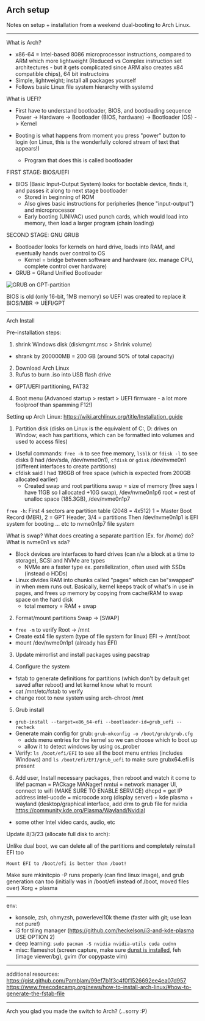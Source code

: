 ## Arch setup

Notes on setup + installation from a weekend dual-booting to Arch Linux.

---

What is Arch?
- x86-64 = Intel-based 8086 microprocessor instructions, compared to ARM which more lightweight (Reduced vs Complex instruction set architectures - but it gets complicated since ARM also creates x84 compatible chips), 64 bit instructoins
- Simple, lightweight; install all packages yourself
- Follows basic Linux file system hierarchy with systemd

What is UEFI?
- First have to understand bootloader, BIOS, and bootloading sequence
Power -> Hardware -> Bootloader (BIOS, hardware) -> Bootloader (OS) -> Kernel

- Booting is what happens from moment you press "power" button to login (on Linux, this is the wonderfully colored stream of text that appears!)
  - Program that does this is called bootloader

FIRST STAGE: BIOS/UEFI
- BIOS (Basic Input-Output System) looks for bootable device, finds it, and passes it along to next stage bootloader
  - Stored in beginning of ROM
  - Also gives basic instructions for peripheries (hence "input-output") and microprocessor
  - Early booting (UNIVAC) used punch cards, which would load into memory, then load a larger program (chain loading)

SECOND STAGE: GNU GRUB
- Bootloader looks for kernels on hard drive, loads into RAM, and eventually hands over control to OS
  - Kernel = bridge between software and hardware (ex. manage CPU, complete control over hardware) 
- GRUB = GRand Unified Bootloader

![GRUB on GPT-partition](https://upload.wikimedia.org/wikipedia/commons/thumb/b/bb/GNU_GRUB_on_GPT_partitioned_hard_disk_drives.svg/495px-GNU_GRUB_on_GPT_partitioned_hard_disk_drives.svg.png)

BIOS is old (only 16-bit, 1MB memory) so UEFI was created to replace it 
BIOS/MBR -> UEFI/GPT

---

Arch Install

Pre-installation steps:
1. shrink Windows disk (diskmgmt.msc > Shrink volume)
- shrank by 200000MB = 200 GB (around 50% of total capacity)
2. Download Arch Linux
3. Rufus to burn .iso into USB flash drive
- GPT/UEFI partitioning, FAT32
4. Boot menu (Advanced startup > restart > UEFI firmware - a lot more foolproof than spamming F12!)

Setting up Arch Linux: https://wiki.archlinux.org/title/Installation_guide
1. Partition disk (disks on Linux is the equivalent of C:, D: drives on Window; each has partitions, which can be formatted into volumes and used to access files)
- Useful commands: `free -h` to see free memory, `lsblk` or `fdisk -l` to see disks (I had /dev/sda, /dev/nvme0n1), `cfdisk` or `gdisk` /dev/nvme0n1 (different interfaces to create partitions)
- cfdisk said I had 196GB of free space (which is expected from 200GB allocated earlier)
  - Created swap and root partitions
  swap = size of memory (free says I have 11GB so I allocated +10G swap), /dev/nvme0n1p6
  root = rest of unalloc space (185.3GB), /dev/nvme0n1p7

`free -h`:
First 4 sectors are partition table (2048 = 4x512)
  1 = Master Boot Record (MBR), 2 = GPT Header, 3/4 = partitions
Then /dev/nvme0n1p1 is EFI system for booting ... etc to nvme0n1p7 file system

What is swap? What does creating a separate partition (Ex. for /home) do? What is nvme0n1 vs sda?
- Block devices are interfaces to hard drives (can r/w a block at a time to storage), SCSI and NVMe are types
  - NVMe are a faster type ex. parallelization, often used with SSDs (instead o HDDs)
- Linux divides RAM into chunks called "pages" which can be"swapped" in when mem runs out. Basically, kernel keeps track of what's in use in pages, and frees up memory by copying from cache/RAM to swap space on the hard disk
  - total memory = RAM + swap

2. Format/mount partitions
Swap -> [SWAP]
- `free -m` to verify
Root -> /mnt
- Create ext4 file system (type of file system for linux)
EFI -> /mnt/boot
- mount /dev/nvme0n1p1 (already has EFI)

3. Update mirrorlist and install packages using pacstrap

4. Configure the system
- fstab to generate definitions for partitions (which don't by default get saved after reboot) and let kernel know what to mount
- cat /mnt/etc/fstab to verify
- change root to new system using arch-chroot /mnt

5. Grub install
- `grub-install --target=x86_64-efi --bootloader-id=grub_uefi --recheck`
- Generate main config for grub: `grub-mkconfig -o /boot/grub/grub.cfg`
  - adds menu entries for the kernel so we can choose which to boot up
  - allow it to detect windows by using os_prober
- Verify: `ls /boot/efi/EFI` to see all the boot menu entries (includes Windows) and `ls /boot/efi/EFI/grub_uefi` to make sure grubx64.efi is present

6. Add user, Install necessary packages, then reboot and watch it come to life!
pacman = PACkage MANager!
nmtui = network manager UI, connect to wifi (MAKE SURE TO ENABLE SERVICE)
dhcpd = get IP address
intel-ucode = microcode
xorg (display server) + kde plasma + wayland (desktop/graphical interface, add drm to grub file for nvidia https://community.kde.org/Plasma/Wayland/Nvidia)
+ some other Intel video cards, audio, etc

Update 8/3/23 (allocate full disk to arch):

Unlike dual boot, we can delete all of the partitions and completely reinstall EFI too

    Mount EFI to /boot/efi is better than /boot!

Make sure mkinitcpio -P runs properly (can find linux image), and grub generation can too (initially was in /boot/efi instead of /boot, moved files over)
Xorg + plasma

---

env:
- konsole, zsh, ohmyzsh, powerlevel10k theme (faster with git; use lean not pure!)
- i3 for tiling manager (https://github.com/heckelson/i3-and-kde-plasma USE OPTION 2)
- deep learning: `sudo pacman -S nvidia nvidia-utils cuda cudnn`
- misc: flameshot (screen capture, make sure [dunst is installed](https://github.com/flameshot-org/flameshot/issues/635#issuecomment-554397289), feh (image viewer/bg), gvim (for copypaste vim)

---

additional resources:
https://gist.github.com/Pamblam/99ef7b1f3c4f0f1526692ee4ea07d957
https://www.freecodecamp.org/news/how-to-install-arch-linux/#how-to-generate-the-fstab-file

---

Arch you glad you made the switch to Arch?
(…sorry :P)

